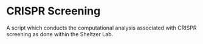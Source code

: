 # CRISPR Screening

A script which conducts the computational analysis associated with CRISPR screening as done within the Sheltzer Lab.
